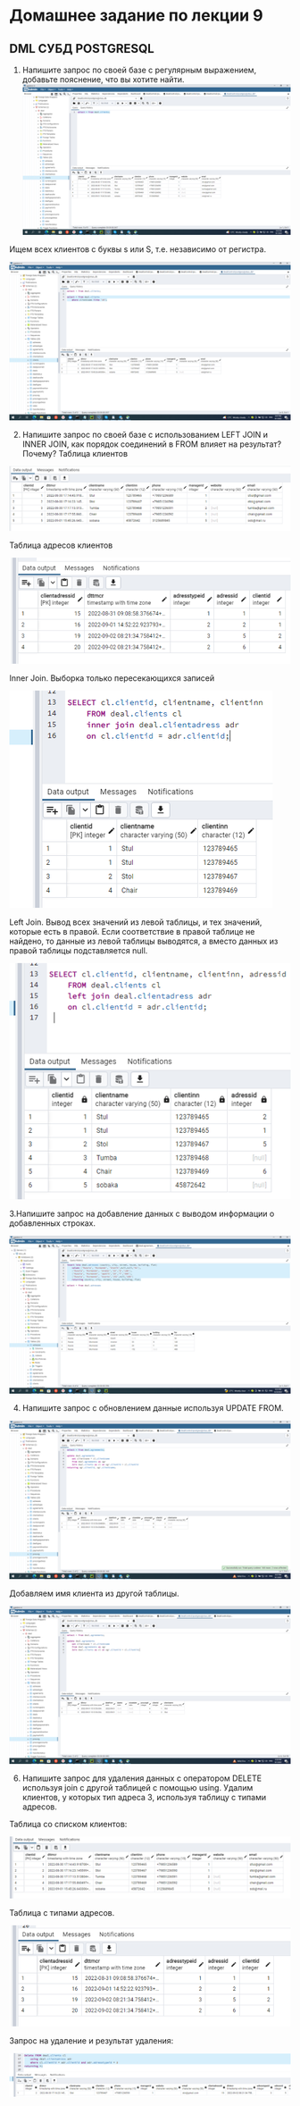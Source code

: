 # Домашнее задание по лекции 9

## DML СУБД POSTGRESQL

1. Напишите запрос по своей базе с регулярным выражением, добавьте пояснение, что вы хотите найти.
![img_3.png](img_3.png)

Ищем всех клиентов с буквы s или S, т.е. независимо от регистра.

![img_4.png](img_4.png)

2. Напишите запрос по своей базе с использованием LEFT JOIN и INNER JOIN, как порядок соединений в FROM влияет на результат? Почему?
Таблица клиентов

![img_5.png](img_5.png)

Таблица адресов клиентов

![img_6.png](img_6.png)

Inner Join. Выборка только пересекающихся записей

![img_7.png](img_7.png)

Left Join. Вывод всех значений из левой таблицы, и тех значений, которые есть в правой. Если соответствие в правой таблице не найдено, то данные из левой таблицы выводятся, а вместо данных из правой таблицы подставляется null.

![img_8.png](img_8.png)

3.Напишите запрос на добавление данных с выводом информации о добавленных строках.

![img.png](img.png)

4. Напишите запрос с обновлением данные используя UPDATE FROM.

![img_1.png](img_1.png)

Добавляем имя клиента из другой таблицы.

![img_2.png](img_2.png)

6. Напишите запрос для удаления данных с оператором DELETE используя join с другой таблицей с помощью using.
Удалим клиентов, у которых тип адреса 3, используя таблицу с типами адресов.

Таблица со списком клиентов:

![img_9.png](img_9.png)

Таблица с типами адресов.

![img_10.png](img_10.png)

Запрос на удаление и результат удаления:

![img_11.png](img_11.png)